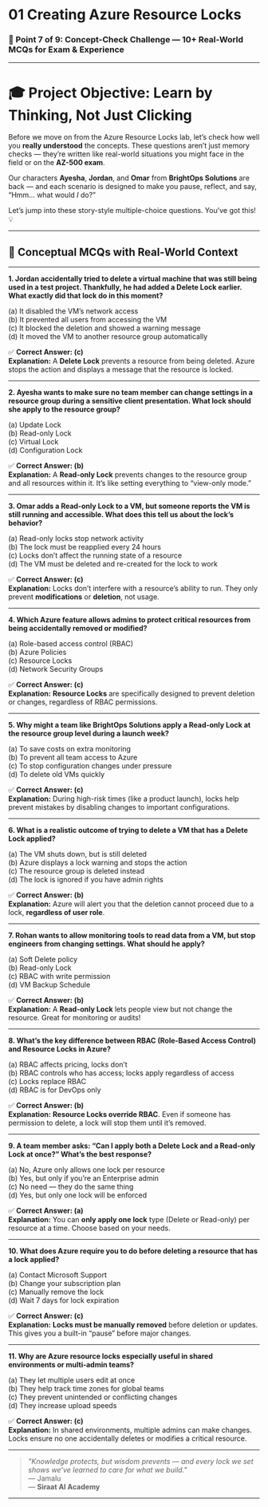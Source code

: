 # 01 Creating Azure Resource Locks

### 🔹 Point 7 of 9: Concept-Check Challenge — 10+ Real-World MCQs for Exam & Experience

---

# 🎓 **Project Objective: Learn by Thinking, Not Just Clicking**

Before we move on from the Azure Resource Locks lab, let’s check how well you **really understood** the concepts. These questions aren’t just memory checks — they’re written like real-world situations you might face in the field or on the **AZ-500 exam**.

Our characters **Ayesha**, **Jordan**, and **Omar** from **BrightOps Solutions** are back — and each scenario is designed to make you pause, reflect, and say, “Hmm… what would *I* do?”

Let’s jump into these story-style multiple-choice questions. You’ve got this! 💡

---

## 🧠 Conceptual MCQs with Real-World Context

---

**1. Jordan accidentally tried to delete a virtual machine that was still being used in a test project. Thankfully, he had added a Delete Lock earlier. What exactly did that lock do in this moment?**

(a) It disabled the VM’s network access  
(b) It prevented all users from accessing the VM  
(c) It blocked the deletion and showed a warning message  
(d) It moved the VM to another resource group automatically  

✅ **Correct Answer: (c)**  
**Explanation:** A **Delete Lock** prevents a resource from being deleted. Azure stops the action and displays a message that the resource is locked.

---

**2. Ayesha wants to make sure no team member can change settings in a resource group during a sensitive client presentation. What lock should she apply to the resource group?**

(a) Update Lock  
(b) Read-only Lock  
(c) Virtual Lock  
(d) Configuration Lock  

✅ **Correct Answer: (b)**  
**Explanation:** A **Read-only Lock** prevents changes to the resource group and all resources within it. It’s like setting everything to “view-only mode.”

---

**3. Omar adds a Read-only Lock to a VM, but someone reports the VM is still running and accessible. What does this tell us about the lock’s behavior?**

(a) Read-only locks stop network activity  
(b) The lock must be reapplied every 24 hours  
(c) Locks don’t affect the running state of a resource  
(d) The VM must be deleted and re-created for the lock to work  

✅ **Correct Answer: (c)**  
**Explanation:** Locks don’t interfere with a resource’s ability to run. They only prevent **modifications** or **deletion**, not usage.

---

**4. Which Azure feature allows admins to protect critical resources from being accidentally removed or modified?**

(a) Role-based access control (RBAC)  
(b) Azure Policies  
(c) Resource Locks  
(d) Network Security Groups  

✅ **Correct Answer: (c)**  
**Explanation:** **Resource Locks** are specifically designed to prevent deletion or changes, regardless of RBAC permissions.

---

**5. Why might a team like BrightOps Solutions apply a Read-only Lock at the resource group level during a launch week?**

(a) To save costs on extra monitoring  
(b) To prevent all team access to Azure  
(c) To stop configuration changes under pressure  
(d) To delete old VMs quickly  

✅ **Correct Answer: (c)**  
**Explanation:** During high-risk times (like a product launch), locks help prevent mistakes by disabling changes to important configurations.

---

**6. What is a realistic outcome of trying to delete a VM that has a Delete Lock applied?**

(a) The VM shuts down, but is still deleted  
(b) Azure displays a lock warning and stops the action  
(c) The resource group is deleted instead  
(d) The lock is ignored if you have admin rights  

✅ **Correct Answer: (b)**  
**Explanation:** Azure will alert you that the deletion cannot proceed due to a lock, **regardless of user role**.

---

**7. Rohan wants to allow monitoring tools to read data from a VM, but stop engineers from changing settings. What should he apply?**

(a) Soft Delete policy  
(b) Read-only Lock  
(c) RBAC with write permission  
(d) VM Backup Schedule  

✅ **Correct Answer: (b)**  
**Explanation:** A **Read-only Lock** lets people view but not change the resource. Great for monitoring or audits!

---

**8. What’s the key difference between RBAC (Role-Based Access Control) and Resource Locks in Azure?**

(a) RBAC affects pricing, locks don’t  
(b) RBAC controls who has access; locks apply regardless of access  
(c) Locks replace RBAC  
(d) RBAC is for DevOps only  

✅ **Correct Answer: (b)**  
**Explanation:** **Resource Locks override RBAC**. Even if someone has permission to delete, a lock will stop them until it’s removed.

---

**9. A team member asks: “Can I apply both a Delete Lock and a Read-only Lock at once?” What’s the best response?**

(a) No, Azure only allows one lock per resource  
(b) Yes, but only if you’re an Enterprise admin  
(c) No need — they do the same thing  
(d) Yes, but only one lock will be enforced  

✅ **Correct Answer: (a)**  
**Explanation:** You can **only apply one lock** type (Delete or Read-only) per resource at a time. Choose based on your needs.

---

**10. What does Azure require you to do before deleting a resource that has a lock applied?**

(a) Contact Microsoft Support  
(b) Change your subscription plan  
(c) Manually remove the lock  
(d) Wait 7 days for lock expiration  

✅ **Correct Answer: (c)**  
**Explanation:** **Locks must be manually removed** before deletion or updates. This gives you a built-in “pause” before major changes.

---

**11. Why are Azure resource locks especially useful in shared environments or multi-admin teams?**

(a) They let multiple users edit at once  
(b) They help track time zones for global teams  
(c) They prevent unintended or conflicting changes  
(d) They increase upload speeds  

✅ **Correct Answer: (c)**  
**Explanation:** In shared environments, multiple admins can make changes. Locks ensure no one accidentally deletes or modifies a critical resource.

---

> _*"Knowledge protects, but wisdom prevents — and every lock we set shows we’ve learned to care for what we build."*_  
> — Jamalu  
> — **Siraat AI Academy**
---

